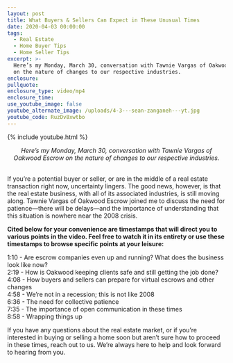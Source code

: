 ```yaml
---
layout: post
title: What Buyers & Sellers Can Expect in These Unusual Times
date: 2020-04-03 00:00:00
tags:
  - Real Estate
  - Home Buyer Tips
  - Home Seller Tips
excerpt: >-
  Here’s my Monday, March 30, conversation with Tawnie Vargas of Oakwood Escrow
  on the nature of changes to our respective industries.
enclosure:
pullquote:
enclosure_type: video/mp4
enclosure_time:
use_youtube_image: false
youtube_alternate_image: /uploads/4-3---sean-zanganeh---yt.jpg
youtube_code: RuzDv8xwtbo
---
```


{% include youtube.html %}

<center><em>Here&rsquo;s my Monday, March 30, conversation with Tawnie Vargas of Oakwood Escrow on the nature of changes to our respective industries.</em></center>

<br>If you’re a potential buyer or seller, or are in the middle of a real estate transaction right now, uncertainty lingers. The good news, however, is that the real estate business, with all of its associated industries, is still moving along. Tawnie Vargas of Oakwood Escrow joined me to discuss the need for patience—there will be delays—and the importance of understanding that this situation is nowhere near the 2008 crisis.

**Cited below for your convenience are timestamps that will direct you to various points in the video. Feel free to watch it in its entirety or use these timestamps to browse specific points at your leisure:**

1:10 - Are escrow companies even up and running? What does the business look like now?<br>2:19 - How is Oakwood keeping clients safe and still getting the job done?<br>4:08 - How buyers and sellers can prepare for virtual escrows and other changes<br>4:58 - We’re not in a recession; this is not like 2008<br>6:36 - The need for collective patience<br>7:35 - The importance of open communication in these times<br>8:58 - Wrapping things up

If you have any questions about the real estate market, or if you’re interested in buying or selling a home soon but aren’t sure how to proceed in these times, reach out to us. We’re always here to help and look forward to hearing from you.